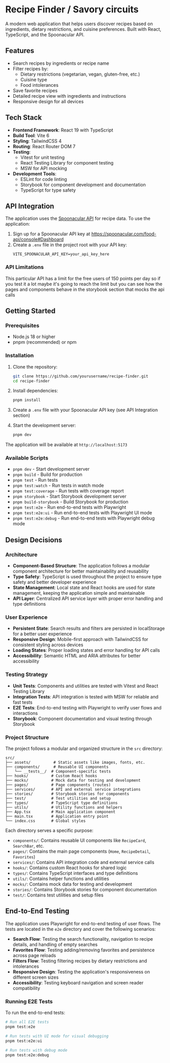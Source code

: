 # Recipe Finder / Savory circuits

A modern web application that helps users discover recipes based on ingredients, dietary restrictions, and cuisine preferences. Built with React, TypeScript, and the Spoonacular API.

## Features

- Search recipes by ingredients or recipe name
- Filter recipes by:
  - Dietary restrictions (vegetarian, vegan, gluten-free, etc.)
  - Cuisine type
  - Food intolerances
- Save favorite recipes
- Detailed recipe view with ingredients and instructions
- Responsive design for all devices

## Tech Stack

- **Frontend Framework**: React 19 with TypeScript
- **Build Tool**: Vite 6
- **Styling**: TailwindCSS 4
- **Routing**: React Router DOM 7
- **Testing**:
  - Vitest for unit testing
  - React Testing Library for component testing
  - MSW for API mocking
- **Development Tools**:
  - ESLint for code linting
  - Storybook for component development and documentation
  - TypeScript for type safety

## API Integration

The application uses the [Spoonacular API](https://spoonacular.com/food-api/docs) for recipe data. To use the application:

1. Sign up for a Spoonacular API key at https://spoonacular.com/food-api/console#Dashboard
2. Create a `.env` file in the project root with your API key:
   ```
   VITE_SPOONACULAR_API_KEY=your_api_key_here
   ```

### API Limitations

This particular API has a limit for the free users of 150 points per day so if you test it a lot maybe it's going to reach the limit but you can see how the pages and components behave in the storybook section that mocks the api calls

## Getting Started

### Prerequisites

- Node.js 18 or higher
- pnpm (recommended) or npm

### Installation

1. Clone the repository:

   ```bash
   git clone https://github.com/yourusername/recipe-finder.git
   cd recipe-finder
   ```

2. Install dependencies:

   ```bash
   pnpm install
   ```

3. Create a `.env` file with your Spoonacular API key (see API Integration section)

4. Start the development server:
   ```bash
   pnpm dev
   ```

The application will be available at `http://localhost:5173`

### Available Scripts

- `pnpm dev` - Start development server
- `pnpm build` - Build for production
- `pnpm test` - Run tests
- `pnpm test:watch` - Run tests in watch mode
- `pnpm test:coverage` - Run tests with coverage report
- `pnpm storybook` - Start Storybook development server
- `pnpm build-storybook` - Build Storybook for production
- `pnpm test:e2e` - Run end-to-end tests with Playwright
- `pnpm test:e2e:ui` - Run end-to-end tests with Playwright UI mode
- `pnpm test:e2e:debug` - Run end-to-end tests with Playwright debug mode

## Design Decisions

### Architecture

- **Component-Based Structure**: The application follows a modular component architecture for better maintainability and reusability
- **Type Safety**: TypeScript is used throughout the project to ensure type safety and better developer experience
- **State Management**: Local state and React hooks are used for state management, keeping the application simple and maintainable
- **API Layer**: Centralized API service layer with proper error handling and type definitions

### User Experience

- **Persistent State**: Search results and filters are persisted in localStorage for a better user experience
- **Responsive Design**: Mobile-first approach with TailwindCSS for consistent styling across devices
- **Loading States**: Proper loading states and error handling for API calls
- **Accessibility**: Semantic HTML and ARIA attributes for better accessibility

### Testing Strategy

- **Unit Tests**: Components and utilities are tested with Vitest and React Testing Library
- **Integration Tests**: API integration is tested with MSW for reliable and fast tests
- **E2E Tests**: End-to-end testing with Playwright to verify user flows and interactions
- **Storybook**: Component documentation and visual testing through Storybook

### Project Structure

The project follows a modular and organized structure in the `src` directory:

```
src/
├── assets/          # Static assets like images, fonts, etc.
├── components/      # Reusable UI components
│   └── __tests__/  # Component-specific tests
├── hooks/          # Custom React hooks
├── mocks/          # Mock data for testing and development
├── pages/          # Page components (routes)
├── services/       # API and external service integrations
├── stories/        # Storybook stories for components
├── test/           # Test utilities and setup
├── types/          # TypeScript type definitions
├── utils/          # Utility functions and helpers
├── App.tsx         # Main application component
├── main.tsx        # Application entry point
└── index.css       # Global styles
```

Each directory serves a specific purpose:

- `components/`: Contains reusable UI components like `RecipeCard`, `SearchBar`, etc.
- `pages/`: Contains the main page components (`Home`, `RecipeDetail`, `Favorites`)
- `services/`: Contains API integration code and external service calls
- `hooks/`: Contains custom React hooks for shared logic
- `types/`: Contains TypeScript interfaces and type definitions
- `utils/`: Contains helper functions and utilities
- `mocks/`: Contains mock data for testing and development
- `stories/`: Contains Storybook stories for component documentation
- `test/`: Contains test utilities and setup files

## End-to-End Testing

The application uses Playwright for end-to-end testing of user flows. The tests are located in the `e2e` directory and cover the following scenarios:

- **Search Flow**: Testing the search functionality, navigation to recipe details, and handling of empty searches
- **Favorites Flow**: Testing adding/removing favorites and persistence across page reloads
- **Filters Flow**: Testing filtering recipes by dietary restrictions and intolerances
- **Responsive Design**: Testing the application's responsiveness on different screen sizes
- **Accessibility**: Testing keyboard navigation and screen reader compatibility

### Running E2E Tests

To run the end-to-end tests:

```bash
# Run all E2E tests
pnpm test:e2e

# Run tests with UI mode for visual debugging
pnpm test:e2e:ui

# Run tests with debug mode
pnpm test:e2e:debug
```
